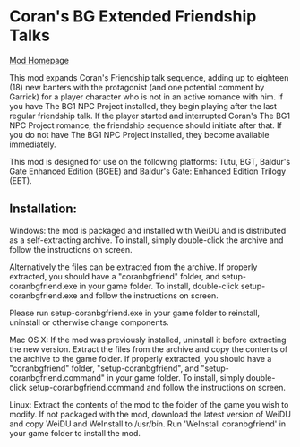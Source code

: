 
# Coran's BG Extended Friendship Talks

[Mod Homepage](http://www.gibberlings3.net/coran/)

This mod expands Coran's Friendship talk sequence, adding up to eighteen (18) new banters with the protagonist (and one potential comment by Garrick) for a player character who is not in an active romance with him. If you have The BG1 NPC Project installed, they begin playing after the last regular friendship talk. If the player started and interrupted Coran's The BG1 NPC Project romance, the friendship sequence should initiate after that. If you do not have The BG1 NPC Project installed, they become available immediately.

This mod is designed for use on the following platforms: Tutu, BGT, Baldur's Gate Enhanced Edition (BGEE) and Baldur's Gate: Enhanced Edition Trilogy (EET).

## Installation:

Windows: the mod is packaged and installed with WeiDU and is distributed as a self-extracting archive. To install, simply double-click the archive and follow the instructions on screen.

Alternatively the files can be extracted from the archive. If properly extracted, you should have a "coranbgfriend" folder, and setup-coranbgfriend.exe in your game folder. To install, double-click setup-coranbgfriend.exe and follow the instructions on screen.

Please run setup-coranbgfriend.exe in your game folder to reinstall, uninstall or otherwise change components.

Mac OS X: If the mod was previously installed, uninstall it before extracting the new version. Extract the files from the archive and copy the contents of the archive to the game folder. If properly extracted, you should have a "coranbgfriend" folder, "setup-coranbgfriend", and "setup-coranbgfriend.command" in your game folder. To install, simply double-click setup-coranbgfriend.command and follow the instructions on screen.

Linux: Extract the contents of the mod to the folder of the game you wish to modify. If not packaged with the mod, download the latest version of WeiDU and copy WeiDU and WeInstall to /usr/bin. Run 'WeInstall coranbgfriend' in your game folder to install the mod.
